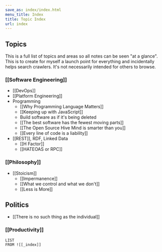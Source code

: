 ```yaml
---
save_as: index/index.html
menu_title: Index
title: Topic Index
url: index
---
```


## Topics

This is a full list of topics and areas so all notes can be seen "at a glance". This is to create for myself a launch point for everything and incidentally helps search crawlers. It's not necessarily intended for others to browse.

### [[Software Engineering]]

- [[DevOps]]
- [[Platform Engineering]]
- Programming
  - [[Why Programming Language Matters]]
  - [[Keeping up with JavaScript]]
  - Build software as if it's being deleted
  - [[The best software has the fewest moving parts]]
  - [[The Open Source Hive Mind is smarter than you]]
  - [[Every line of code is a liability]]
- [[REST]], RDF, Linked Data
  - [[H Factor]]
  - [[HATEOAS or RPC]]

### [[Philosophy]]

- [[Stoicism]]
  - [[Impermanence]]
  - [[What we control and what we don't]]
  - [[Less is More]]

## Politics

- [[There is no such thing as the individual]]

### [[Productivity]]

```dataview
LIST
FROM ![[_index]]
```
